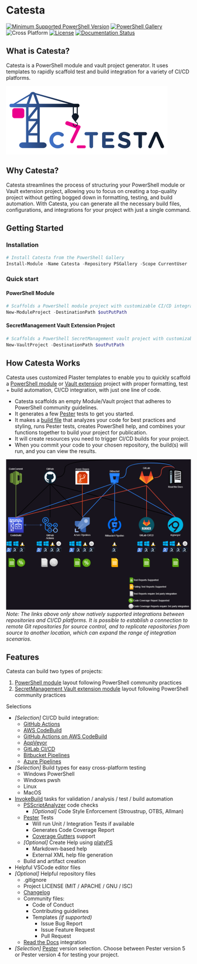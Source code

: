# Catesta

[![Minimum Supported PowerShell Version](https://img.shields.io/badge/PowerShell-5.1+-purple.svg)](https://github.com/PowerShell/PowerShell) [![PowerShell Gallery][psgallery-img]][psgallery-site] ![Cross Platform](https://img.shields.io/badge/platform-windows%20%7C%20macos%20%7C%20linux-lightgrey) [![License][license-badge]](LICENSE) [![Documentation Status](https://readthedocs.org/projects/rtdtest222222/badge/?version=latest)](https://rtdtest222222.readthedocs.io/en/latest/?badge=latest)

[psgallery-img]:   https://img.shields.io/powershellgallery/dt/Catesta?label=Powershell%20Gallery&logo=powershell
[psgallery-site]:  https://www.powershellgallery.com/packages/Catesta
[license-badge]:   https://img.shields.io/github/license/techthoughts2/Catesta

## What is Catesta?

Catesta is a PowerShell module and vault project generator. It uses templates to rapidly scaffold test and build integration for a variety of CI/CD platforms.

<p align="left">
    <img src="assets/Catesta.PNG" alt="Catesta Logo" >
</p>

## Why Catesta?

Catesta streamlines the process of structuring your PowerShell module or Vault extension project, allowing you to focus on creating a top-quality project without getting bogged down in formatting, testing, and build automation. With Catesta, you can generate all the necessary build files, configurations, and integrations for your project with just a single command.

## Getting Started

### Installation

```powershell
# Install Catesta from the PowerShell Gallery
Install-Module -Name Catesta -Repository PSGallery -Scope CurrentUser
```

### Quick start

#### PowerShell Module

```powershell
# Scaffolds a PowerShell module project with customizable CI/CD integration options
New-ModuleProject -DestinationPath $outPutPath
```

#### SecretManagement Vault Extension Project

```powershell
# Scaffolds a PowerShell SecretManagement vault project with customizable CI/CD integration options
New-VaultProject -DestinationPath $outPutPath
```

## How Catesta Works

Catesta uses customized Plaster templates to enable you to quickly scaffold a [PowerShell module](https://docs.microsoft.com/powershell/scripting/developer/module/how-to-write-a-powershell-script-module?view=powershell-7) or [Vault extension](https://github.com/PowerShell/SecretManagement) project with proper formatting, test + build automation, CI/CD integration, with just one line of code.

* Catesta scaffolds an empty Module/Vault project that adheres to PowerShell community guidelines.
* It generates a few [Pester](https://github.com/pester/Pester) tests to get you started.
* It makes a [build file](https://github.com/nightroman/Invoke-Build) that analyzes your code for best practices and styling, runs Pester tests, creates PowerShell help, and combines your functions together to build your project for publication.
* It will create resources you need to trigger CI/CD builds for your project.
* When you commit your code to your chosen repository, the build(s) will run, and you can view the results.

![Catesta Repository and CICD Integrations](assets/catesta_cicd_integrations.png)
*Note: The links above only show natively supported integrations between repositories and CI/CD platforms. It is possible to establish a connection to remote Git repositories for source control, and to replicate repositories from source to another location, which can expand the range of integration scenarios.*

## Features

Catesta can build two types of projects:

1. [PowerShell module](https://docs.microsoft.com/powershell/scripting/developer/module/writing-a-windows-powershell-module?view=powershell-7) layout following PowerShell community practices
1. [SecretManagement Vault extension module](https://github.com/PowerShell/SecretManagement) layout following PowerShell community practices

Selections

* *[Selection]* CI/CD build integration:
    * [GitHub Actions](catesta_cicd/Catesta-GHActions.md)
    * [AWS CodeBuild](catesta_cicd/Catesta-AWS.md)
    * [GitHub Actions on AWS CodeBuild](catesta_cicd/Catesta-GHActionsAWSCodeBuild.md)
    * [AppVeyor](catesta_cicd/Catesta-AppVeyor.md)
    * [GitLab CI/CD](catesta_cicd/Catesta-GitLab.md)
    * [Bitbucket Pipelines](catesta_cicd/Catesta-Bitbucket.md)
    * [Azure Pipelines](catesta_cicd/Catesta-Azure.md)
* *[Selection]* Build types for easy cross-platform testing
    * Windows PowerShell
    * Windows pwsh
    * Linux
    * MacOS
* [InvokeBuild](https://github.com/nightroman/Invoke-Build) tasks for validation / analysis / test / build automation
    * [PSScriptAnalyzer](https://github.com/PowerShell/PSScriptAnalyzer) code checks
        * *[Optional]* Code Style Enforcement (Stroustrup, OTBS, Allman)
    * [Pester](https://github.com/pester/Pester) Tests
        * Will run Unit / Integration Tests if available
        * Generates Code Coverage Report
        * [Coverage Gutters](https://marketplace.visualstudio.com/items?itemName=ryanluker.vscode-coverage-gutters) support
    * *[Optional]* Create Help using [platyPS](https://github.com/PowerShell/platyPS)
        * Markdown-based help
        * External XML help file generation
    * Build and artifact creation
* Helpful VSCode editor files
* *[Optional]* Helpful repository files
    * .gitignore
    * Project LICENSE (MIT / APACHE / GNU / ISC)
    * [Changelog](https://keepachangelog.com/en/1.0.0/)
    * Community files:
        * Code of Conduct
        * Contributing guidelines
        * Templates *(if supported)*
            * Issue Bug Report
            * Issue Feature Request
            * Pull Request
    * [Read the Docs](https://readthedocs.org/) integration
* *[Selection]* [Pester](https://github.com/pester/Pester) version selection. Choose between Pester version 5 or Pester version 4 for testing your project.
